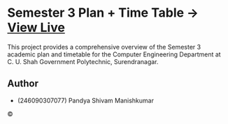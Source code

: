 # Semester 3 Plan + Time Table -> [View Live](https://shivam-pandya-8118.github.io/CUSP_07_Sem_03_Plan_TimeTable)

This project provides a comprehensive overview of the Semester 3 academic plan and timetable for the Computer Engineering Department at C. U. Shah Government Polytechnic, Surendranagar.

## Author
- (246090307077) Pandya Shivam Manishkumar

&copy;
